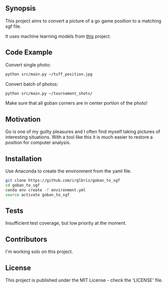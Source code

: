 ## Synopsis

This project aims to convert a picture of a go game position to a matching sgf file. 

It uses machine learning models from [this](https://github.com/irglbriz/goban_data_set) project. 

## Code Example

Convert single photo:
```bash
python src/main.py ~/tuff_position.jpg
```
Convert batch of photos:
```bash
python src/main.py ~/tournament_shots/
```
Make sure that all goban corners are in center portion of the photo!

## Motivation

Go is one of my guilty pleasures and I often find myself taking pictures of interesting situations. With a tool like this it is much easier to restore a position for computer analysis. 

## Installation

Use Anaconda to create the environment from the yaml file.

```bash
git clone https://github.com/irglbriz/goban_to_sgf
cd goban_to_sgf
conda env create -f environment.yml
source activate goban_to_sgf
```

## Tests

Insufficient test coverage, but low priority at the moment. 

## Contributors

I'm working solo on this project.

## License

This project is published under the MIT License - check the 'LICENSE' file.